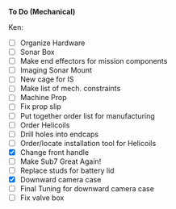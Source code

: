 **To Do (Mechanical)**

Ken:

- [ ] Organize Hardware
- [ ] Sonar Box
- [ ] Make end effectors for mission components
- [ ] Imaging Sonar Mount
- [ ] New cage for IS
- [ ] Make list of mech. constraints
- [ ] Machine Prop
- [ ] Fix prop slip
- [ ] Put together order list for manufacturing
- [ ] Order Helicoils
- [ ] Drill holes into endcaps
- [ ] Order/locate installation tool for Helicoils
- [X] Change front handle
- [ ] Make Sub7 Great Again!
- [ ] Replace studs for battery lid
- [X] Downward camera case
- [ ] Final Tuning for downward camera case
- [ ] Fix valve box 